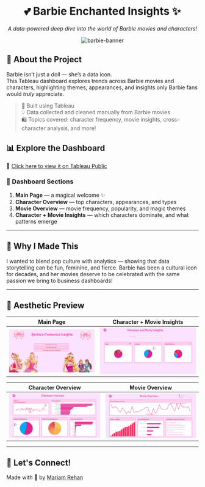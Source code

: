 <div align="center">

# 💕 Barbie Enchanted Insights ✨  
*A data-powered deep dive into the world of Barbie movies and characters!*

![barbie-banner](https://i.pinimg.com/originals/3d/60/34/3d603425768bd71a19ddce6f7b978cb6.gif)
</div>

## 👑 About the Project
Barbie isn’t just a doll — she’s a data icon.  
This Tableau dashboard explores trends across Barbie movies and characters, highlighting themes, appearances, and insights only Barbie fans would *truly* appreciate.  

> 📍 Built using Tableau  
> 💡 Data collected and cleaned manually from Barbie movies  
> 🛍️ Topics covered: character frequency, movie insights, cross-character analysis, and more!

## 📊 Explore the Dashboard

🔗 [Click here to view it on Tableau Public](https://public.tableau.com/app/profile/mariam.rehan/viz/BarbieEnchantedInsights/MainPage)

### 🌸 Dashboard Sections
1. **Main Page** — a magical welcome ✨  
2. **Character Overview** — top characters, appearances, and types  
3. **Movie Overview** — movie frequency, popularity, and magic themes  
4. **Character + Movie Insights** — which characters dominate, and what patterns emerge

---

## 🧠 Why I Made This
I wanted to blend pop culture with analytics — showing that data storytelling can be fun, feminine, and fierce. Barbie has been a cultural icon for decades, and her movies deserve to be celebrated with the same passion we bring to business dashboards!

---

## 💅 Aesthetic Preview

| Main Page | Character + Movie Insights |
|--------------------|----------------|
| ![character](screenshots/main_page.png) | ![movie](screenshots/character_movie_insights.png) |

| Character Overview | Movie Overview |
|--------------------|----------------|
| ![character](screenshots/character_page.png) | ![movie](screenshots/movie_page.png) |

---

## 🦄 Let's Connect!
Made with 💖 by [Mariam Rehan](https://www.linkedin.com/in/mariam-rehan)

